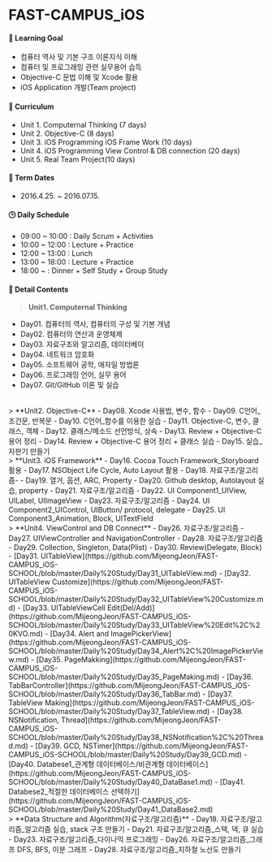 FAST-CAMPUS_iOS 
===================

#### :dart: Learning Goal
- 컴퓨터 역사 및 기본 구조 이론지식 이해
- 컴퓨터 및 프로그래밍 관련 실무용어 습득
- Objective-C 문법 이해 및 Xcode 활용
- iOS Application 개발(Team project)

#### :blue_book: Curriculum
- Unit 1. Computernal Thinking (7 days)
- Unit 2. Objective-C (8 days)
- Unit 3. iOS Programming iOS Frame Work (10 days)
- Unit 4. iOS Programming View Control & DB connection (20 days)
- Unit 5. Real Team Project(10 days)

#### :calendar: Term Dates
- 2016.4.25. ~ 2016.07.15.

#### :clock3: Daily Schedule 
- 09:00 ~ 10:00 : Daily Scrum + Activities
- 10:00 ~ 12:00 : Lecture + Practice
- 12:00 ~ 13:00 : Lunch
- 13:00 ~ 18:00 : Lecture + Practice
- 18:00 ~       : Dinner + Self Study + Group Study



#### :page_with_curl: Detail Contents
>  **Unit1. Computernal Thinking**
- Day01. 컴퓨터의 역사, 컴퓨터의 구성 및 기본 개념
- Day02. 컴퓨터의 연산과 운영체제
- Day03. 자료구조와 알고리즘, 데이터베이
- Day04. 네트워크 암호화
- Day05. 소프트웨어 공학, 애자일 방법론
- Day06. 프로그래밍 언어, 실무 용어
- Day07. Git/GitHub 이론 및 실습

<br>
>   **Unit2. Objective-C**
- Day08. Xcode 사용법, 변수, 함수
- Day09. C언어_조건문, 반복문
- Day10. C언어_함수를 이용한 실습
- Day11. Objective-C, 변수, 클래스, 객체
- Day12. 클래스/메소드 선언방식, 상속
- Day13. Review + Objective-C 용어 정리
- Day14. Review + Objective-C 용어 정리 + 클래스 실습
- Day15. 실습_자판기 만들기 

<br>
>   **Unit3. iOS Framework**
- Day16. Cocoa Touch Framework_Storyboard 활용
- Day17. NSObject Life Cycle, Auto Layout 활용
- Day18. 자료구조/알고리즘-
- Day19. 열거, 옵션, ARC, Property
- Day20. Github desktop, Autolayout 실습, property
- Day21. 자료구조/알고리즘
- Day22. UI Component1_UIView, UILabel, UIImageView
- Day23. 자료구조/알고리즘
- Day24. UI Component2_UIControl, UIButton/ protocol, delegate
- Day25. UI Component3_Animation, Block, UITextField

<br>
>   **Unit4. ViewControl and DB Connect**
- Day26. 자료구조/알고리즘
- Day27. UIViewController and NavigationController
- Day28. 자료구조/알고리즘
- Day29. Collection, Singleton, Data(Plist)
- Day30. Review(Delegate, Block)
- [Day31. UITableView](https://github.com/MijeongJeon/FAST-CAMPUS_iOS-SCHOOL/blob/master/Daily%20Study/Day31_UITableView.md)
- [Day32. UITableView Customize](https://github.com/MijeongJeon/FAST-CAMPUS_iOS-SCHOOL/blob/master/Daily%20Study/Day32_UITableView%20Customize.md)
- [Day33. UITableViewCell Edit(Del/Add)](https://github.com/MijeongJeon/FAST-CAMPUS_iOS-SCHOOL/blob/master/Daily%20Study/Day33_UITableView%20Edit%2C%20KVO.md)
- [Day34. Alert and ImagePickerView](https://github.com/MijeongJeon/FAST-CAMPUS_iOS-SCHOOL/blob/master/Daily%20Study/Day34_Alert%2C%20ImagePickerView.md)
- [Day35. PageMakking](https://github.com/MijeongJeon/FAST-CAMPUS_iOS-SCHOOL/blob/master/Daily%20Study/Day35_PageMaking.md)
- [Day36. TabBarController](https://github.com/MijeongJeon/FAST-CAMPUS_iOS-SCHOOL/blob/master/Daily%20Study/Day36_TabBar.md)
- [Day37. TableView Making](https://github.com/MijeongJeon/FAST-CAMPUS_iOS-SCHOOL/blob/master/Daily%20Study/Day37_TableView.md)
- [Day38. NSNotification, Thread](https://github.com/MijeongJeon/FAST-CAMPUS_iOS-SCHOOL/blob/master/Daily%20Study/Day38_NSNotification%2C%20Thread.md)
- [Day39. GCD, NSTimer](https://github.com/MijeongJeon/FAST-CAMPUS_iOS-SCHOOL/blob/master/Daily%20Study/Day39_GCD.md)
- [Day40. Databese1_관계형 데이터베이스/비관계형 데이터베이스](https://github.com/MijeongJeon/FAST-CAMPUS_iOS-SCHOOL/blob/master/Daily%20Study/Day40_DataBase1.md)
- [Day41. Databese2_적절한 데이터베이스 선택하기](https://github.com/MijeongJeon/FAST-CAMPUS_iOS-SCHOOL/blob/master/Daily%20Study/Day41_DataBase2.md)


<br>
>   **Data Structure and Algorithm(자료구조/알고리즘)**
- Day18. 자료구조/알고리즘_알고리즘 실습, stack 구조 만들기
- Day21. 자료구조/알고리즘_스택, 덱, 큐 실습
- Day23. 자료구조/알고리즘_다이나믹 프로그래밍
- Day26. 자료구조/알고리즘_그래프 DFS, BFS, 이분 그래프
- Day28. 자료구조/알고리즘_지하철 노선도 만들기